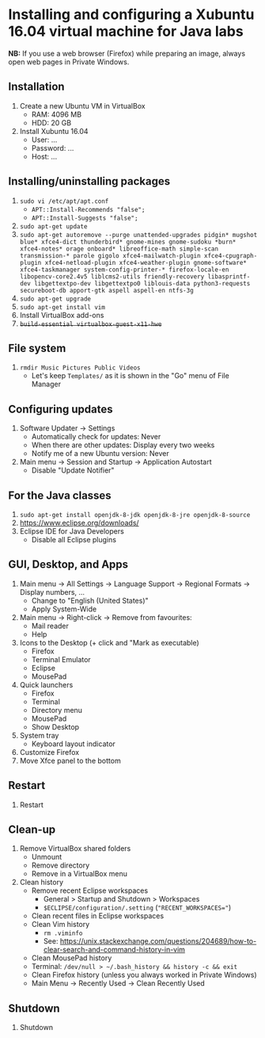 # Installing and configuring a Xubuntu 16.04 virtual machine for Java labs
**NB:** If you use a web browser (Firefox) while preparing an image, always open web pages in Private Windows.

## Installation
1. Create a new Ubuntu VM in VirtualBox
    * RAM: 4096 MB
    * HDD: 20 GB
1. Install Xubuntu 16.04
    * User: ...
    * Password: ...
    * Host: ...

## Installing/uninstalling packages
1. `sudo vi /etc/apt/apt.conf`
    * `APT::Install-Recommends "false";`
    * `APT::Install-Suggests "false";`
1. `sudo apt-get update`
1. `sudo apt-get autoremove --purge unattended-upgrades pidgin* mugshot blue* xfce4-dict thunderbird* gnome-mines gnome-sudoku *burn* xfce4-notes* orage onboard* libreoffice-math simple-scan transmission-* parole gigolo xfce4-mailwatch-plugin xfce4-cpugraph-plugin xfce4-netload-plugin xfce4-weather-plugin gnome-software* xfce4-taskmanager system-config-printer-* firefox-locale-en libopencv-core2.4v5 liblcms2-utils friendly-recovery libasprintf-dev libgettextpo-dev libgettextpo0 liblouis-data python3-requests secureboot-db apport-gtk aspell aspell-en ntfs-3g`
1. `sudo apt-get upgrade`
1. `sudo apt-get install vim`
1. Install VirtualBox add-ons
1. ~~`build-essential virtualbox-guest-x11-hwe`~~

## File system
1. `rmdir Music Pictures Public Videos`
    * Let's keep `Templates/` as it is shown in the "Go" menu of File Manager

## Configuring updates
1. Software Updater → Settings
    * Automatically check for updates: Never
    * When there are other updates: Display every two weeks
    * Notify me of a new Ubuntu version: Never
1. Main menu → Session and Startup → Application Autostart
    * Disable "Update Notifier"

## For the Java classes
1. `sudo apt-get install openjdk-8-jdk openjdk-8-jre openjdk-8-source`
1. https://www.eclipse.org/downloads/
1. Eclipse IDE for Java Developers
    * Disable all Eclipse plugins

## GUI, Desktop, and Apps
1. Main menu → All Settings → Language Support → Regional Formats → Display numbers, ...
    * Change to "English (United States)"
    * Apply System-Wide
1. Main menu → Right-click → Remove from favourites:
    * Mail reader
    * Help
1. Icons to the Desktop (+ click and "Mark as executable)
    * Firefox
    * Terminal Emulator
    * Eclipse
    * MousePad
1. Quick launchers
    * Firefox
    * Terminal
    * Directory menu
    * MousePad
    * Show Desktop
1. System tray
    * Keyboard layout indicator
1. Customize Firefox
1. Move Xfce panel to the bottom

## Restart
1. Restart

## Clean-up
1. Remove VirtualBox shared folders
    * Unmount
    * Remove directory
    * Remove in a VirtualBox menu
1. Clean history
    * Remove recent Eclipse workspaces
        * General > Startup and Shutdown > Workspaces
        * `$ECLIPSE/configuration/.setting` (`"RECENT_WORKSPACES="`)
    * Clean recent files in Eclipse workspaces
    * Clean Vim history
        * `rm .viminfo`
        * See: https://unix.stackexchange.com/questions/204689/how-to-clear-search-and-command-history-in-vim
    * Clean MousePad history
    * Terminal: `/dev/null > ~/.bash_history && history -c && exit`
    * Clean Firefox history (unless you always worked in Private Windows)
    * Main Menu → Recently Used → Clean Recently Used

## Shutdown
1. Shutdown
